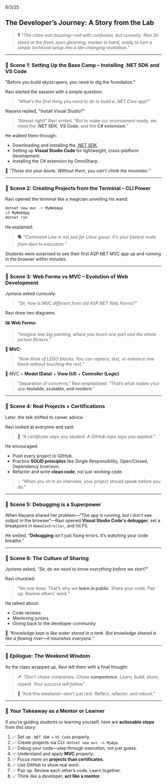  8/3/25

##   **The Developer’s Journey: A Story from the Lab**

> 🎙️ *"The class was buzzing—not with confusion, but curiosity. Ravi Sir stood at the front, eyes gleaming, marker in hand, ready to turn a simple technical setup into a life-changing revelation."*

---

### 🧩 **Scene 1: Setting Up the Base Camp – Installing .NET SDK and VS Code**

"Before you build skyscrapers, you need to dig the foundation."

Ravi started the session with a simple question:

> *"What’s the first thing you need to do to build a .NET Core app?"*

Nayana replied, "Install Visual Studio?"

> “Almost right!” Ravi smiled. “But to make our environment ready, we need the **.NET SDK**, **VS Code**, and the **C# extension**.”

He walked them through:

* Downloading and installing the [.NET SDK](https://dotnet.microsoft.com/en-us/download).
* Setting up **Visual Studio Code** for lightweight, cross-platform development.
* Installing the C# extension by OmniSharp.

👣 *“These are your boots. Without them, you can’t climb the mountain.”*

---

### 🧩 **Scene 2: Creating Projects from the Terminal – CLI Power**

Ravi opened the terminal like a magician unveiling his wand:

```bash
dotnet new mvc -n MyWebApp
cd MyWebApp
dotnet run
```

He explained:

> 🗣️ *“Command Line is not just for Linux gurus. It’s your fastest route from idea to execution.”*

Students were surprised to see their first ASP.NET MVC app up and running in the browser within minutes.

---

### 🧩 **Scene 3: Web Forms vs MVC – Evolution of Web Development**

Jyotsna asked curiously:

> *“Sir, how is MVC different from old ASP.NET Web Forms?”*

Ravi drew two diagrams.

🖼️ **Web Forms:**

> *“Imagine one big painting, where you touch one part and the whole picture flickers.”*

🧱 **MVC:**

> *“Now think of LEGO blocks. You can replace, test, or enhance one block without touching the rest.”*

🧠 MVC = **Model (Data)** + **View (UI)** + **Controller (Logic)**

> “Separation of concerns,” Ravi emphasized. “That’s what makes your app **testable, scalable, and modern**.”

---

### 🧩 **Scene 4: Real Projects > Certifications**

Later, the talk shifted to career advice.

Ravi looked at everyone and said:

> 🎯 *“A certificate says you studied. A GitHub repo says you applied.”*

He encouraged:

* Push every project to GitHub.
* Practice **SOLID principles** like Single Responsibility, Open/Closed, Dependency Inversion.
* Refactor and write **clean code**, not just working code.

> 💡 “When you sit in an interview, your project should speak before you do.”

---

### 🧩 **Scene 5: Debugging is a Superpower**

When Nayana shared her problem—“The app is running, but I don’t see output in the browser”—Ravi opened **Visual Studio Code's debugger**, set a breakpoint in `HomeController`, and hit F5.

He smiled, “**Debugging** isn't just fixing errors. It’s watching your code breathe.”

---

### 🧩 **Scene 6: The Culture of Sharing**

Jyotsna asked, *“Sir, do we need to know everything before we start?”*

Ravi chuckled:

> "No one does. That’s why we **learn in public**. Share your code. Pair up. Review others’ work."

He talked about:

* Code reviews
* Mentoring juniors
* Giving back to the developer community

🧭 *“Knowledge kept is like water stored in a tank. But knowledge shared is like a flowing river—it nourishes everyone.”*

---

### 🌱 **Epilogue: The Weekend Wisdom**

As the class wrapped up, Ravi left them with a final thought:

> 🪶 *"Don’t chase companies. Chase **competence**. Learn, build, share, repeat. Your success will follow."*

> 📆 “And this weekend—don’t just rest. Reflect, refactor, and reboot.”

---

### 🔁 **Your Takeaway as a Mentor or Learner**

If you're guiding students or learning yourself, here are **actionable steps** from this story:

1. ✅ Set up `.NET SDK` + `VS Code` properly.
2. ✅ Create projects via CLI: `dotnet new mvc -n MyApp`.
3. ✅ Debug your code—step through execution, not just guess.
4. ✅ Understand and apply **MVC** properly.
5. ✅ Focus more on **projects than certificates**.
6. ✅ Use GitHub to show real work.
7. ✅ Pair up. Review each other’s code. Learn together.
8. ✅ Think like a developer, **act like a mentor**.

 